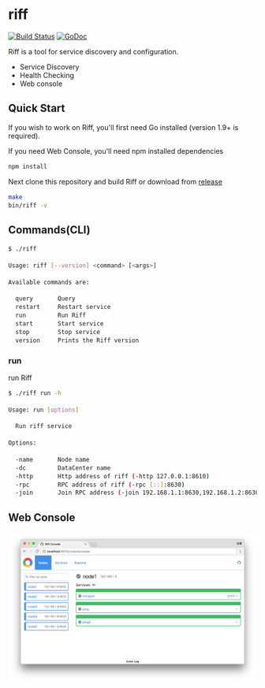 # riff

[![Build Status](https://travis-ci.org/gimke/riff.svg?branch=master)](https://travis-ci.org/gimke/riff) [![GoDoc](https://godoc.org/github.com/gimke/riff?status.svg)](https://godoc.org/github.com/gimke/riff)

Riff is a tool for service discovery and configuration.

* Service Discovery
* Health Checking
* Web console

## Quick Start
If you wish to work on Riff, you'll first need Go installed (version 1.9+ is required).

If you need Web Console, you'll need npm installed dependencies            

```bash
npm install
```
Next clone this repository and build Riff or download from [release](https://github.com/gimke/riff/releases)
```bash
make
bin/riff -v
```
## Commands(CLI)
```bash
$ ./riff

Usage: riff [--version] <command> [<args>]

Available commands are:

  query       Query
  restart     Restart service
  run         Run Riff
  start       Start service
  stop        Stop service
  version     Prints the Riff version

```

### run
run Riff
```bash
$ ./riff run -h

Usage: run [options]

  Run riff service

Options:

  -name       Node name
  -dc         DataCenter name
  -http       Http address of riff (-http 127.0.0.1:8610)
  -rpc        RPC address of riff (-rpc [::]:8630)
  -join       Join RPC address (-join 192.168.1.1:8630,192.168.1.2:8630,192.168.1.3:8630)

```

## Web Console

![Riff console](https://raw.githubusercontent.com/gimke/riff/gh-pages/images/screen.png)
